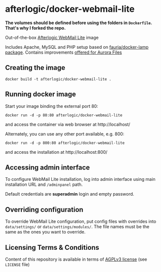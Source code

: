 afterlogic/docker-webmail-lite
==============================

**The volumes should be defined before using the folders in `Dockerfile`. That's why I forked the repo.**

Out-of-the-box [Afterlogic WebMail Lite](https://afterlogic.org/webmail-lite) image

Includes Apache, MySQL and PHP setup based on [fauria/docker-lamp package](https://github.com/fauria/docker-lamp). Contains improvements [offered for Aurora Files](https://github.com/extbe)


Creating the image
------------------

	docker build -t afterlogic/docker-webmail-lite .


Running docker image
--------------------

Start your image binding the external port 80:

	docker run -d -p 80:80 afterlogic/docker-webmail-lite

and access the container via web browser at http://localhost/


Alternately, you can use any other port available, e.g. 800:

	docker run -d -p 800:80 afterlogic/docker-webmail-lite

and access the installation at http://localhost:800/


Accessing admin interface
------------------------------

To configure WebMail Lite installation, log into admin interface using main installation URL and `/adminpanel` path.

Default credentials are **superadmin** login and empty password.

Overriding configuration
------------------------------

To override WebMail Lite configuration, put config files with overrides into `data/settings/` or 
`data/settings/modules/`. The file names must be the same as the ones you want to override.

Licensing Terms & Conditions
----------------------------

Content of this repository is available in terms of [AGPLv3 license](http://www.gnu.org/licenses/agpl-3.0.en.html) (see `LICENSE` file)
